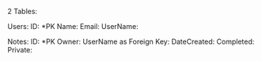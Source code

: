 2 Tables: 

Users:
ID: *PK
Name:
Email:
UserName:

Notes:
ID: *PK
Owner: UserName as Foreign Key:
DateCreated:
Completed:
Private: